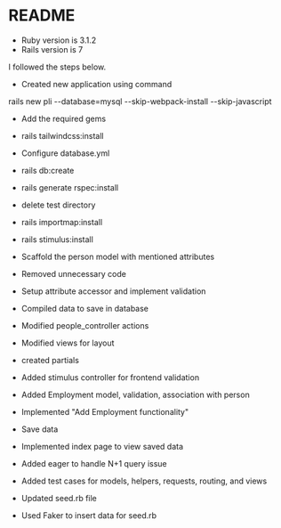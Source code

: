 # README
* Ruby version is 3.1.2
* Rails version is 7

I followed the steps below.

* Created new application using command

rails new pli --database=mysql --skip-webpack-install --skip-javascript

* Add the required gems
* rails tailwindcss:install
* Configure database.yml
* rails db:create
* rails generate rspec:install
* delete test directory
* rails importmap:install
* rails stimulus:install

* Scaffold the person model with mentioned attributes
* Removed unnecessary code

* Setup attribute accessor and implement validation
* Compiled data to save in database

* Modified people_controller actions
* Modified views for layout
* created partials
* Added stimulus controller for frontend validation

* Added Employment model, validation, association with person
* Implemented "Add Employment functionality"
* Save data
* Implemented index page to view saved data
* Added eager to handle N+1 query issue
* Added test cases for models, helpers, requests, routing, and views

* Updated seed.rb file
* Used Faker to insert data for seed.rb 